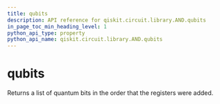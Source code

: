 ```yaml
---
title: qubits
description: API reference for qiskit.circuit.library.AND.qubits
in_page_toc_min_heading_level: 1
python_api_type: property
python_api_name: qiskit.circuit.library.AND.qubits
---
```


# qubits

Returns a list of quantum bits in the order that the registers were added.

